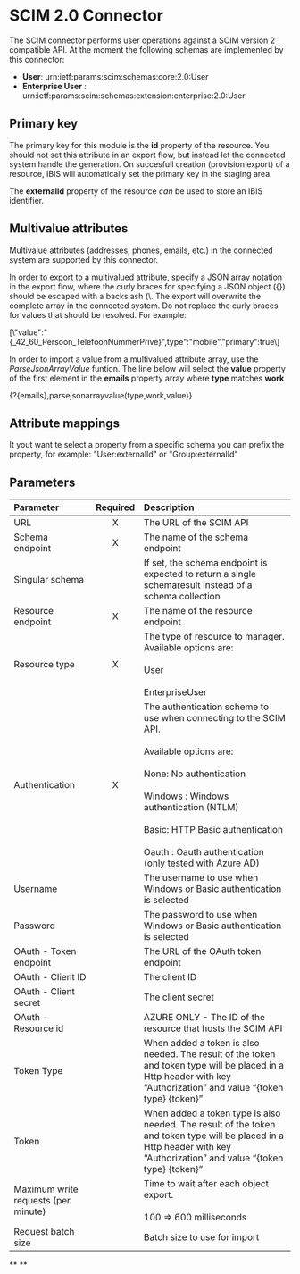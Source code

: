 # SCIM 2.0 Connector

The SCIM connector performs user operations against a SCIM version 2
compatible API. At the moment the following schemas are implemented by
this connector:

-   **User**: urn:ietf:params:scim:schemas:core:2.0:User
-   **Enterprise User** :
    urn:ietf:params:scim:schemas:extension:enterprise:2.0:User

## Primary key

The primary key for this module is the **id** property of the resource.
You should not set this attribute in an export flow, but instead let the
connected system handle the generation. On succesfull creation
(provision export) of a resource, IBIS will automatically set the
primary key in the staging area.

The **externalId** property of the resource *can* be used to store an
IBIS identifier.

## Multivalue attributes

Multivalue attributes (addresses, phones, emails, etc.) in the connected
system are supported by this connector.

In order to export to a multivalued attribute, specify a JSON array
notation in the export flow, where the curly braces for specifying a
JSON object ({}) should be escaped with a backslash (\\. The export will
overwrite the complete array in the connected system. Do not replace the
curly braces for values that should be resolved. For example:

\[\\"value":"{\_42\_60\_Persoon\_TelefoonNummerPrive}",type":"mobile","primary":true\\\]

In order to import a value from a multivalued attribute array, use the
*ParseJsonArrayValue* funtion. The line below will select the **value**
property of the first element in the **emails** property array where
**type** matches **work**

{?{emails},parsejsonarrayvalue(type,work,value)}

## Attribute mappings

It yout want te select a property from a specific schema you can prefix
the property, for example: "User:externalId" or "Group:externalId"

## Parameters

|              Parameter              | Required |                                                                                                                                         Description                                                                                                                                        |
|:-----------------------------------|:--------:|:------------------------------------------------------------------------------------------------------------------------------------------------------------------------------------------------------------------------------------------------------------------------------------------|
|                 URL                 |     X    |                                                                                                                                   The URL of the SCIM API                                                                                                                                  |
|           Schema endpoint           |     X    |                                                                                                                               The name of the schema endpoint                                                                                                                              |
|           Singular schema           |          |                                                                                           If set, the schema endpoint is expected to return a single schemaresult instead of a schema collection                                                                                           |
|          Resource endpoint          |     X    |                                                                                                                              The name of the resource endpoint                                                                                                                             |
|            Resource type            |     X    |                                                                                                 The type of resource to manager. Available options are:<br> <br>User<br> <br>EnterpriseUser                                                                                                |
|            Authentication           |     X    | The authentication scheme to use when connecting to the SCIM API.<br> <br>Available options are:<br> <br>None: No authentication<br> <br>Windows : Windows authentication (NTLM)<br> <br>Basic: HTTP Basic authentication<br> <br>Oauth : Oauth authentication (only tested with Azure AD) |
|               Username              |          |                                                                                                            The username to use when Windows or Basic authentication is selected                                                                                                            |
|               Password              |          |                                                                                                            The password to use when Windows or Basic authentication is selected                                                                                                            |
|        OAuth - Token endpoint       |          |                                                                                                                             The URL of the OAuth token endpoint                                                                                                                            |
|          OAuth - Client ID          |          |                                                                                                                                        The client ID                                                                                                                                       |
|        OAuth - Client secret        |          |                                                                                                                                      The client secret                                                                                                                                     |
|         OAuth - Resource id         |          |                                                                                                                 AZURE ONLY - The ID of the resource that hosts the SCIM API                                                                                                                |
|              Token Type             |          |                                                             When added a token is also needed. The result of the token and token type will be placed in a Http header with key “Authorization” and value “{token type} {token}”                                                            |
|                Token                |          |                                                          When added a token type is also needed. The result of the token and token type will be placed in a Http header with key “Authorization” and value “{token type} {token}”                                                          |
| Maximum write requests (per minute) |          |                                                                                                           Time to wait after each object export.<br> <br>100 => 600 milliseconds                                                                                                           |
|          Request batch size         |          |                                                                                                                                Batch size to use for import                                                                                                                                |

** **
